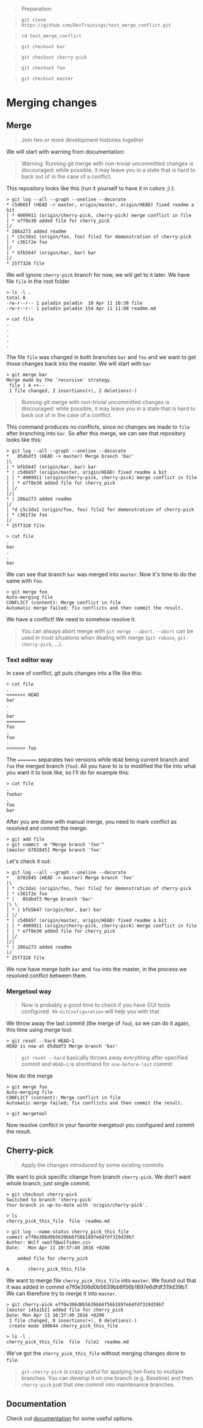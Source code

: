 > Preparation:

> `git clone https://github.com/DevTrainings/test_merge_conflict.git`

> `cd test_merge_conflict`

> `git checkout bar`

> `git checkout cherry-pick`

> `git checkout foo`

> `git checkout master`

# Merging changes

## Merge

> Join two or more development histories together

We will start with warning from documentation:

> Warning: Running git merge with non-trivial uncommitted changes is discouraged: while possible, it may leave you in a state that is hard to back out of in the case of a conflict.

This repository looks like this (run it yourself to have it in colors ;) ):

```
> git log --all --graph --oneline --decorate
* c5d665f (HEAD -> master, origin/master, origin/HEAD) fixed readme a bit
| * 4909911 (origin/cherry-pick, cherry-pick) merge conflict in file
| * e7f0e30 added file for cherry_pick
|/  
* 286a273 added readme
| * c5c3da1 (origin/foo, foo) file2 for demonstration of cherry-pick
| * c361f2e foo
|/  
| * bfb5647 (origin/bar, bar) bar
|/  
* 25f7328 file
```

We will ignore `cherry-pick` branch for now, we will get to it later. We have file `file` in the root folder

```
> ls -l .
total 8
-rw-r--r-- 1 paladin paladin  10 Apr 11 10:38 file
-rw-r--r-- 1 paladin paladin 154 Apr 11 11:08 readme.md

```
```
> cat file
.
.
.
.
.
```

The file `file` was changed in both branches `bar` and `foo` and we want to get those changes back into the master. We will start with `bar`

```
> git merge bar
Merge made by the 'recursive' strategy.
 file | 4 ++--
 1 file changed, 2 insertions(+), 2 deletions(-)
```

> Running git merge with non-trivial uncommitted changes is discouraged: while possible, it may leave you in a state that is hard to back out of in the case of a conflict.

This command produces no conflicts, since no changes we made to `file` after branching into `bar`. So after this merge, we can see that repository looks like this:

```
> git log --all --graph --oneline --decorate
*   05dbdf3 (HEAD -> master) Merge branch 'bar'
|\  
| * bfb5647 (origin/bar, bar) bar
* | c5d665f (origin/master, origin/HEAD) fixed readme a bit
| | * 4909911 (origin/cherry-pick, cherry-pick) merge conflict in file
| | * e7f0e30 added file for cherry_pick
| |/  
|/|   
* | 286a273 added readme
|/  
| *d c5c3da1 (origin/foo, foo) file2 for demonstration of cherry-pick
| * c361f2e foo
|/  
* 25f7328 file
```

```
> cat file
.
bar
.
.
bar
```

We can see that branch `bar` was merged into `master`. Now it's time to do the same with `foo`.

```
> git merge foo
Auto-merging file
CONFLICT (content): Merge conflict in file
Automatic merge failed; fix conflicts and then commit the result.
```

We have a conflict! We need to somehow resolve it.

> You can always abort merge with `git merge --abort`. `--abort` can be used in most situations when dealing with merge (`git-rebase`, `git-cherry-pick`, ...).

### Text editor way

In case of conflict, git puts changes into a file like this:

```
> cat file
.
<<<<<<< HEAD
bar
.
.
bar
=======
foo
.
foo
.
>>>>>>> foo
```

The `=======` separates two versions while `HEAD` being current branch and `foo` the merged branch (`foo`). All you have to is to modified the file into what you want it to look like, so I'll do for example this:

```
> cat file
.
foobar
.
foo
bar
```

After you are done with manual merge, you need to mark conflict as resolved and commit the merge:

```
> git add file
> git commit -m "Merge branch 'foo'"
[master b702845] Merge branch 'foo'
```

Let's check it out:

```
> git log --all --graph --oneline --decorate
*   b702845 (HEAD -> master) Merge branch 'foo'
|\  
| * c5c3da1 (origin/foo, foo) file2 for demonstration of cherry-pick
| * c361f2e foo
* |   05dbdf3 Merge branch 'bar'
|\ \  
| * | bfb5647 (origin/bar, bar) bar
| |/  
* | c5d665f (origin/master, origin/HEAD) fixed readme a bit
| | * 4909911 (origin/cherry-pick, cherry-pick) merge conflict in file
| | * e7f0e30 added file for cherry_pick
| |/  
|/|   
* | 286a273 added readme
|/  
* 25f7328 file
```

We now have merge both `bar` and `foo` into the master, in the process we resolved conflict between them.

### Mergetool way

> Now is probably a good time to check if you have GUI tools configured. `99-GitConfiguration` will help you with that.

We throw away the last commit (the merge of `foo`), so we can do it again, this time using merge tool.

```
> git reset --hard HEAD~1
HEAD is now at 05dbdf3 Merge branch 'bar'
```

> `git reset --hard` basically throws away everything after specified commit and `HEAD~1` is shorthand for `one-before-last` commit

Now do the merge

```
> git merge foo
Auto-merging file
CONFLICT (content): Merge conflict in file
Automatic merge failed; fix conflicts and then commit the result.
```

```
> git mergetool
```

Now resolve conflict in your favorite mergetool you configured and commit the result.

## Cherry-pick

> Apply the changes introduced by some existing commits

We want to pick specific change from branch `cherry-pick`. We don't want whole branch, just single commit.

```
> git checkout cherry-pick
Switched to branch 'cherry-pick'
Your branch is up-to-date with 'origin/cherry-pick'.
```

```
> ls
cherry_pick_this_file  file  readme.md
```

```
> git log --name-status cherry_pick_this_file
commit e7f0e306d0b5639bb6f56b1897e6dfdf319d39b7
Author: Wolf <wolf@wolfsden.cz>
Date:   Mon Apr 11 10:37:49 2016 +0200

	added file for cherry_pick

A       cherry_pick_this_file
```

We want to merge file `cherry_pick_this_file` into `master`. We found out that it was added in commit e7f0e306d0b5639bb6f56b1897e6dfdf319d39b7. We can therefore try to merge it into `master`.

```
> git cherry-pick e7f0e306d0b5639bb6f56b1897e6dfdf319d39b7
[master 145a1b2] added file for cherry_pick
Date: Mon Apr 11 10:37:49 2016 +0200
 1 file changed, 0 insertions(+), 0 deletions(-)
 create mode 100644 cherry_pick_this_file
```

```
> ls -l .
cherry_pick_this_file  file  file2  readme.md
```

We've got the `cherry_pick_this_file` without merging changes done to `file`.

> `git-cherry-pick` is crazy useful for applying hot-fixes to multiple branches. You can develop it on one branch (e.g. Baseline) and then `cherry-pick` just that one commit into maintenance branches.

## Documentation

Check out [documentation](https://git-scm.com/docs/git-cherry-pick) for some useful options.
